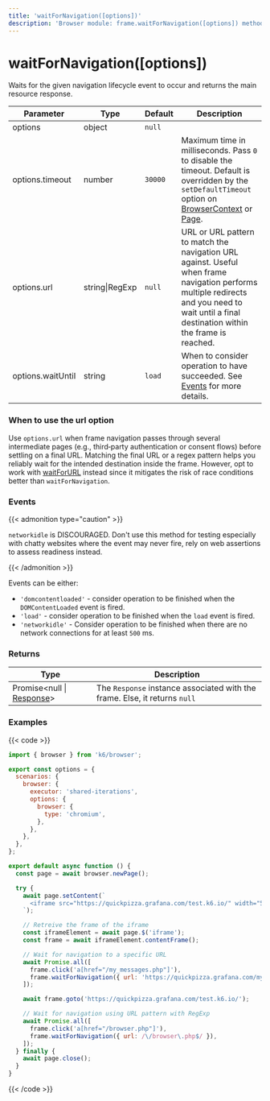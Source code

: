 ```yaml
---
title: 'waitForNavigation([options])'
description: 'Browser module: frame.waitForNavigation([options]) method'
---
```


# waitForNavigation([options])

Waits for the given navigation lifecycle event to occur and returns the main resource response.

<TableWithNestedRows>

| Parameter         | Type           | Default | Description                                                                                                                                                                                                                                                                                                         |
| ----------------- | -------------- | ------- | ------------------------------------------------------------------------------------------------------------------------------------------------------------------------------------------------------------------------------------------------------------------------------------------------------------------- |
| options           | object         | `null`  |                                                                                                                                                                                                                                                                                                                     |
| options.timeout   | number         | `30000` | Maximum time in milliseconds. Pass `0` to disable the timeout. Default is overridden by the `setDefaultTimeout` option on [BrowserContext](https://grafana.com/docs/k6/<K6_VERSION>/javascript-api/k6-browser/browsercontext/) or [Page](https://grafana.com/docs/k6/<K6_VERSION>/javascript-api/k6-browser/page/). |
| options.url       | string\|RegExp | `null`  | URL or URL pattern to match the navigation URL against. Useful when frame navigation performs multiple redirects and you need to wait until a final destination within the frame is reached.                                                                                                                        |
| options.waitUntil | string         | `load`  | When to consider operation to have succeeded. See [Events](#events) for more details.                                                                                                                                                                                                                               |

</TableWithNestedRows>

### When to use the url option

Use `options.url` when frame navigation passes through several intermediate pages (e.g., third‑party authentication or consent flows) before settling on a final URL. Matching the final URL or a regex pattern helps you reliably wait for the intended destination inside the frame. However, opt to work with [waitForURL](https://grafana.com/docs/k6/<K6_VERSION>/javascript-api/k6-browser/frame/waitforurl) instead since it mitigates the risk of race conditions better than `waitForNavigation`.

### Events

{{< admonition type="caution" >}}

`networkidle` is DISCOURAGED. Don't use this method for testing especially with chatty websites where the event may never fire, rely on web assertions to assess readiness instead.

{{< /admonition >}}

Events can be either:

- `'domcontentloaded'` - consider operation to be finished when the `DOMContentLoaded` event is fired.
- `'load'` - consider operation to be finished when the `load` event is fired.
- `'networkidle'` - Consider operation to be finished when there are no network connections for at least `500` ms.

### Returns

| Type                                                                                                      | Description                                                                |
| --------------------------------------------------------------------------------------------------------- | -------------------------------------------------------------------------- |
| Promise<null \| [Response](https://grafana.com/docs/k6/<K6_VERSION>/javascript-api/k6-browser/response/)> | The `Response` instance associated with the frame. Else, it returns `null` |

### Examples

{{< code >}}

```javascript
import { browser } from 'k6/browser';

export const options = {
  scenarios: {
    browser: {
      executor: 'shared-iterations',
      options: {
        browser: {
          type: 'chromium',
        },
      },
    },
  },
};

export default async function () {
  const page = await browser.newPage();

  try {
    await page.setContent(`
      <iframe src="https://quickpizza.grafana.com/test.k6.io/" width="50%" height="50%"></iframe>
    `);

    // Retreive the frame of the iframe
    const iframeElement = await page.$('iframe');
    const frame = await iframeElement.contentFrame();

    // Wait for navigation to a specific URL
    await Promise.all([
      frame.click('a[href="/my_messages.php"]'),
      frame.waitForNavigation({ url: 'https://quickpizza.grafana.com/my_messages.php' }),
    ]);

    await frame.goto('https://quickpizza.grafana.com/test.k6.io/');

    // Wait for navigation using URL pattern with RegExp
    await Promise.all([
      frame.click('a[href="/browser.php"]'),
      frame.waitForNavigation({ url: /\/browser\.php$/ }),
    ]);
  } finally {
    await page.close();
  }
}
```

{{< /code >}}
